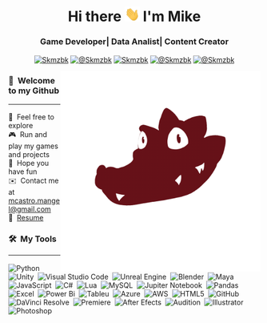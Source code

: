 <h1 align="center"> Hi there <img width="30px" src="https://github.com/Skmzbk/Skmzbk/blob/main/Assets/Hi.gif"> I'm Mike</h1>
<h3 font-size="20" align="center"> Game Developer| Data Analist| Content Creator</h3>

<p align="center">
<a href="www.linkedin.com/in/mcastro-mangel" target="blank"><img align="center" src="https://img.shields.io/badge/LinkedIn-0077B5?style=for-the-badge&logo=linkedin&logoColor=white" alt="Skmzbk"/></a>
<a href = "mailto:mcastro.mangel@gmail.com" target="blank"><img align="center" src="https://img.shields.io/badge/Gmail-D14836?style=for-the-badge&logo=gmail&logoColor=white" alt="@Skmzbk"  /></a>
<a href="https://linktr.ee/Mike_04" target="blank"><img align="center" src="https://img.shields.io/badge/linktree-39E09B?style=for-the-badge&logo=linktree&logoColor=white" alt="Skmzbk"/></a>
<a href="https://www.youtube.com/@Esekodrilo" target="blank"><img align="center" src="https://img.shields.io/badge/YouTube-FF0000?style=for-the-badge&logo=youtube&logoColor=white" alt="@Skmzbk"  /></a>
<a href="https://www.tiktok.com/@esekodrilo" target="blank"><img align="center" src="https://img.shields.io/badge/TikTok-000000?style=for-the-badge&logo=tiktok&logoColor=white" alt="@Skmzbk" /></a>
</p>

<img alt="CrocoBlink" src="https://github.com/Skmzbk/Skmzbk/blob/main/Assets/Blink.gif?raw=true" align="right" width="400" height="400"/>


### 🐊 &nbsp;Welcome to my Github<hr>

🚀 &nbsp;Feel free to explore\
🎮 &nbsp;Run and play my games and projects\
🎲 &nbsp;Hope you have fun\
✉️ &nbsp;Contact me at mcastro.mangel@gmail.com\
📄 &nbsp;[Resume](https://skmzbk.github.io/MiguelMorales.github.io/assets/cv.pdf)


### 🛠 &nbsp;My Tools<hr>

![Python](https://img.shields.io/badge/Python-14354C?style=flat&logo=python&logoColor=white)&nbsp;
![Unity](https://img.shields.io/badge/Unity-FFFFFF?style=flat&logo=unity&logoColor=black)&nbsp;
![Visual Studio Code](https://img.shields.io/badge/Visualstudio-purple)&nbsp;
![Unreal Engine](https://img.shields.io/badge/Unreal%20Engine-black?logo=unrealengine
)&nbsp;
![Blender](https://img.shields.io/badge/Blender-blue?logo=blender
)&nbsp;
![Maya](https://img.shields.io/badge/Maya-white?logo=autodeskmaya)&nbsp;
![JavaScript](https://img.shields.io/badge/JavaScript-F7DF1E?style=flat&logo=javascript&logoColor=black)&nbsp;
![C#](https://img.shields.io/badge/C%23-purple
)&nbsp;
![Lua](https://img.shields.io/badge/Lua-2C2D72?style=flat&logo=lua&logoColor=white)&nbsp;
![MySQL](https://img.shields.io/badge/MySQL-4479A1?style=flat&logo=mysql&logoColor=white)&nbsp;
![Jupiter Notebook](https://img.shields.io/badge/Jupiter%20Notebook-black?logo=jupyter
)&nbsp;
![Pandas](https://img.shields.io/badge/Pandas-purple?logo=pandas
)&nbsp;
![Excel](https://img.shields.io/badge/Excel-green
)&nbsp;
![Power Bi](https://img.shields.io/badge/Power%20Bi-orange
)&nbsp;
![Tableu](https://img.shields.io/badge/Tableu-blue
)&nbsp;
![Azure](https://img.shields.io/badge/Azure-blue
)&nbsp;
![AWS](https://img.shields.io/badge/AWS-orange
)&nbsp;
![HTML5](https://img.shields.io/badge/HTML5-E34F26?style=flat&logo=html5&logoColor=white)&nbsp;
![GitHub](https://img.shields.io/badge/GitHub-181717?style=flat&logo=github&logoColor=white)&nbsp;
![DaVinci Resolve](https://img.shields.io/badge/DaVinci%20Resolve-black?logo=davinciresolve
)&nbsp;
![Premiere](https://img.shields.io/badge/Premiere-purple
)&nbsp;
![After Efects](https://img.shields.io/badge/After%20Effects-purple)&nbsp;
![Audition](https://img.shields.io/badge/Audition-lightblue
)&nbsp;
![Illustrator](https://img.shields.io/badge/Ilustrator-darkorange
)&nbsp;
![Photoshop](https://img.shields.io/badge/photoshop-blue
)&nbsp;
